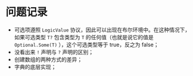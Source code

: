 # 问题记录

- 可选项遵照 `LogicValue` 协议，因此可以出现在布尔环境中。在这种情况下，如果可选类型 `T?` 包含类型为 `T` 的任何值（也就是说它的值是 `Optional.Some(T)` ），这个可选类型等于 true，反之为 false；
- 没看出来 `!` 声明与 `?` 声明的区别；
- 创建数组的两种方式的差异；
- 字典的底层实现；
